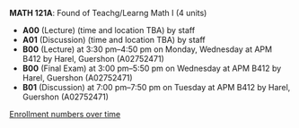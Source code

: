 **MATH 121A**: Found of Teachg/Learng Math I (4 units)

- **A00** (Lecture) (time and location TBA) by staff
- **A01** (Discussion) (time and location TBA) by staff
- **B00** (Lecture) at 3:30 pm–4:50 pm on Monday, Wednesday at APM B412 by Harel, Guershon (A02752471)
- **B00** (Final Exam) at 3:00 pm–5:50 pm on Wednesday at APM B412 by Harel, Guershon (A02752471)
- **B01** (Discussion) at 7:00 pm–7:50 pm on Tuesday at APM B412 by Harel, Guershon (A02752471)

[Enrollment numbers over time](./MATH121A.tsv)
